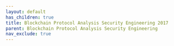 ```yaml
---
layout: default
has_children: true
title: Blockchain Protocol Analysis Security Engineering 2017
parent: Blockchain Protocol Analysis Security Engineering
nav_exclude: true
---
```

